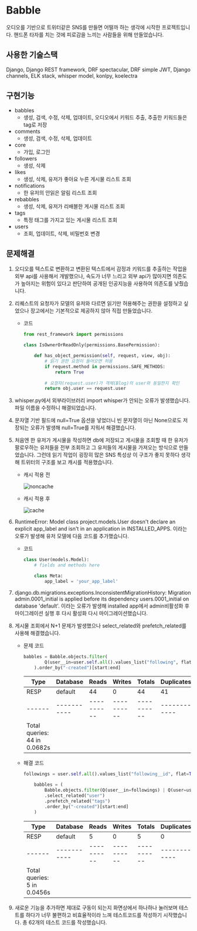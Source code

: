 # Babble

오디오를 기반으로 트위터같은 SNS를 만들면 어떨까 하는 생각에 시작한 프로젝트입니다. 핸드폰 타자를 치는 것에 피로감을 느끼는 사람들을 위해 만들었습니다.

## 사용한 기술스택

Django, Django REST framework, DRF spectacular, DRF simple JWT, Django channels, ELK stack, whisper model, konlpy, koelectra

## 구현기능

- babbles
    - 생성, 검색, 수정, 삭제, 업데이트, 오디오에서 키워드 추출, 추출한 키워드들은 tag로 저장
- comments
    - 생성, 검색, 수정, 삭제, 업데이트
- core
    - 가입, 로그인
- followers
    - 생성, 삭제
- likes
    - 생성, 삭제, 유저가 좋아요 누른 게시물 리스트 조회
- notifications
    - 한 유저의 안읽은 알림 리스트 조회
- rebabbles
    - 생성, 삭제, 유저가 리배블한 게시물 리스트 조회
- tags
    - 특정 태그를 가지고 있는 게시물 리스트 조회
- users
    - 조회, 업데이트, 삭제, 비밀번호 변경
    

## 문제해결

1. 오디오를 텍스트로 변환하고 변환된 텍스트에서 감정과 키워드를 추출하는 작업을 외부 api를 사용해서 개발했으나, 속도가 너무 느리고 외부 api가 많아지면 의존도가 높아지는 위험이 있다고 판단하여 공개된 인공지능을 사용하여 의존도를 낮췄습니다.
2. 리퀘스트의 요청자가 모델의 유저와 다르면 읽기만 허용해주는 권한을 설정하고 싶었으나 장고에서는 기본적으로 제공하지 않아 직접 만들었습니다.
    - 코드
        
        ```python
        from rest_framework import permissions
        
        class IsOwnerOrReadOnly(permissions.BasePermission):
        
            def has_object_permission(self, request, view, obj):
                # 읽기 권한 요청이 들어오면 허용
                if request.method in permissions.SAFE_METHODS:
                    return True
                
                # 요청자(request.user)가 객체(Blog)의 user와 동일한지 확인
                return obj.user == request.user
        ```
        
3. whisper.py에서 외부라이브러리 import whisper가 안되는 오류가 발생했습니다. 파일 이름을 수정하니 해결되었습니다.
4. 문자열 기반 필드에 null=True 옵션을 넣었더니 빈 문자열이 아닌 None으로도 저장되는 오류가 발생해 null=True를 지워서 해결했습니다.
5. 처음엔 한 유저가 게시물을 작성하면 db에 저장되고 게시물을 조회할 때 한 유저가 팔로우하는 유저들을 전부 조회하고 그 유저들의 게시물을 가져오는 방식으로 만들었습니다. 그런데 읽기 작업이 굉장히 많은 SNS 특성상 이 구조가 좋지 못하다 생각해 트위터의 구조를 보고 캐시를 적용했습니다.
    - 캐시 적용 전
        
        ![noncache](https://user-images.githubusercontent.com/53591258/228713265-4b42ed54-0fc0-4da0-b722-f1d56b03a68a.png)
        
    - 캐시 적용 후
        
        ![cache](https://user-images.githubusercontent.com/53591258/228713305-a2d3bdf3-04b3-474e-9852-782df191e122.png)
        
6. RuntimeError: Model class project.models.User doesn't declare an explicit app_label and isn't in an application in INSTALLED_APPS. 이라는 오류가 발생해 유저 모델에 다음 코드를 추가했습니다.
    - 코드
        
        ```python
        class User(models.Model):
            # fields and methods here
        
            class Meta:
                app_label = 'your_app_label'
        ```
        
7. django.db.migrations.exceptions.InconsistentMigrationHistory: Migration admin.0001_initial is applied before its dependency users.0001_initial on database 'default'. 이라는 오류가 발생해 installed app에서 admin비활성화 후 마이그레이션 실행 후 다시 활성화 다시 마이그레이션했습니다.
8. 게시물 조회에서 N+1 문제가 발생했으나 select_related와 prefetch_related를 사용해 해결했습니다.
    - 문제 코드
        
        ```python
        babbles = Babble.objects.filter(
                Q(user__in=user.self.all().values_list("following", flat=True)) | Q(user=user)
            ).order_by("-created")[start:end]
        ```
        
        | Type | Database | Reads | Writes | Totals | Duplicates |
        | --- | --- | --- | --- | --- | --- |
        | RESP | default | 44 | 0 | 44 | 41 |
        | ------ | ----------- | ---------- | ---------- | ---------- | ------------ |
        | Total queries: 44 in 0.0682s |  |  |  |  |  |
    - 해결 코드
        
        ```python
        followings = user.self.all().values_list("following__id", flat=True)
        
            babbles = (
                Babble.objects.filter(Q(user__in=followings) | Q(user=user))
                .select_related("user")
                .prefetch_related("tags")
                .order_by("-created")[start:end]
            )
        ```
        
        | Type | Database | Reads | Writes | Totals | Duplicates |
        | --- | --- | --- | --- | --- | --- |
        | RESP | default | 5 | 0 | 5 | 0 |
        | ------ | ----------- | ---------- | ---------- | ---------- | ------------ |
        | Total queries: 5 in 0.0456s |  |  |  |  |  |
9. 새로운 기능을 추가하면 제대로 구동이 되는지 화면상에서 하나하나 눌러보며 테스트를 하다가 너무 불편하고 비효율적이라 느껴 테스트코드를 작성하기 시작했습니다. 총 62개의 테스트 코드를 작성했습니다.
